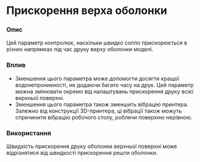 Прискорення верха оболонки
====

### **Опис**

Цей параметр контролює, наскільки швидко сопло прискорюється в різних напрямках під час друку верху оболонки моделі.

### **Вплив**

* Зменшення цього параметра може допомогти досягти кращої водонепроникності, не додаючи багато часу на друк. Цей параметр можна змінювати окремо від налаштувань прискорення друку всієї верхньої поверхні.
* Зменшення цього параметра також зменшить вібрацію принтера. Залежно від конструкції 3D-принтера, ці вібрації також можуть спричинити вібрацію робочого столу, роблячи поверхню нерівною.

### **Використання**

Швидкість прискорення друку оболонки верхньої поверхні може відрізнятися від швидкості прискорення решти оболонки.
